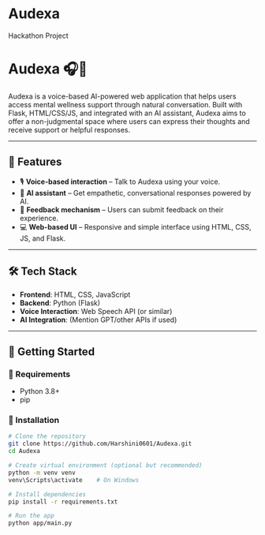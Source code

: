 # Audexa
Hackathon Project

# Audexa 🎧🧠

Audexa is a voice-based AI-powered web application that helps users access mental wellness support through natural conversation. Built with Flask, HTML/CSS/JS, and integrated with an AI assistant, Audexa aims to offer a non-judgmental space where users can express their thoughts and receive support or helpful responses.

---

## 🌟 Features

- 🎙️ **Voice-based interaction** – Talk to Audexa using your voice.
- 🤖 **AI assistant** – Get empathetic, conversational responses powered by AI.
- 📄 **Feedback mechanism** – Users can submit feedback on their experience.
- 💻 **Web-based UI** – Responsive and simple interface using HTML, CSS, JS, and Flask.

---

## 🛠️ Tech Stack

- **Frontend**: HTML, CSS, JavaScript  
- **Backend**: Python (Flask)  
- **Voice Interaction**: Web Speech API (or similar)  
- **AI Integration**: (Mention GPT/other APIs if used)

---

## 🚀 Getting Started

### 🔧 Requirements

- Python 3.8+
- pip

### 🧪 Installation

```bash
# Clone the repository
git clone https://github.com/Harshini0601/Audexa.git
cd Audexa

# Create virtual environment (optional but recommended)
python -m venv venv
venv\Scripts\activate    # On Windows

# Install dependencies
pip install -r requirements.txt

# Run the app
python app/main.py
